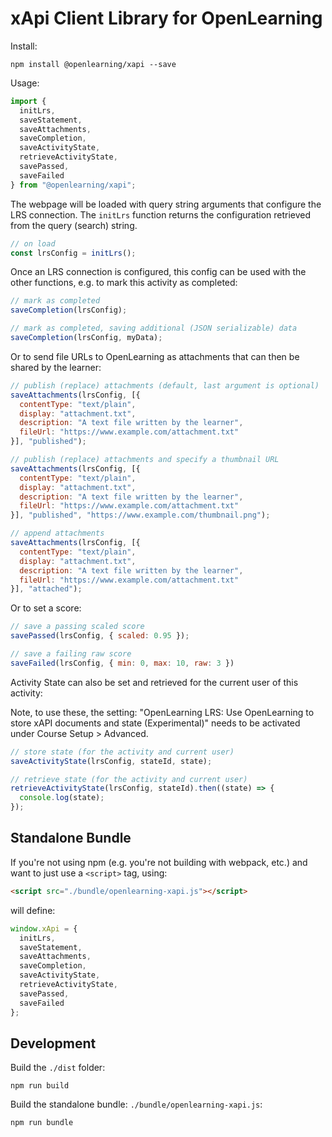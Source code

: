 # xApi Client Library for OpenLearning

Install:

```
npm install @openlearning/xapi --save 
```

Usage:

```javascript
import {
  initLrs,
  saveStatement,
  saveAttachments,
  saveCompletion,
  saveActivityState,
  retrieveActivityState,
  savePassed,
  saveFailed
} from "@openlearning/xapi";
```

The webpage will be loaded with query string arguments that configure the LRS connection.
The `initLrs` function returns the configuration retrieved from the query (search) string.
```javascript
// on load
const lrsConfig = initLrs();
```

Once an LRS connection is configured, this config can be used with the other functions,
e.g. to mark this activity as completed:
```javascript
// mark as completed
saveCompletion(lrsConfig);

// mark as completed, saving additional (JSON serializable) data
saveCompletion(lrsConfig, myData);
```

Or to send file URLs to OpenLearning as attachments that can then be shared by the learner:
```javascript
// publish (replace) attachments (default, last argument is optional)
saveAttachments(lrsConfig, [{
  contentType: "text/plain",
  display: "attachment.txt",
  description: "A text file written by the learner",
  fileUrl: "https://www.example.com/attachment.txt"
}], "published");

// publish (replace) attachments and specify a thumbnail URL
saveAttachments(lrsConfig, [{
  contentType: "text/plain",
  display: "attachment.txt",
  description: "A text file written by the learner",
  fileUrl: "https://www.example.com/attachment.txt"
}], "published", "https://www.example.com/thumbnail.png");

// append attachments
saveAttachments(lrsConfig, [{
  contentType: "text/plain",
  display: "attachment.txt",
  description: "A text file written by the learner",
  fileUrl: "https://www.example.com/attachment.txt"
}], "attached");
```

Or to set a score:

```javascript
// save a passing scaled score
savePassed(lrsConfig, { scaled: 0.95 });

// save a failing raw score
saveFailed(lrsConfig, { min: 0, max: 10, raw: 3 })

```


Activity State can also be set and retrieved for the current user of this activity:

Note, to use these, the setting: "OpenLearning LRS: Use OpenLearning to store xAPI documents and state (Experimental)"
needs to be activated under Course Setup > Advanced.

```javascript
// store state (for the activity and current user)
saveActivityState(lrsConfig, stateId, state);

// retrieve state (for the activity and current user)
retrieveActivityState(lrsConfig, stateId).then((state) => {
  console.log(state);
});

```

## Standalone Bundle

If you're not using npm (e.g. you're not building with webpack, etc.) and want to just use a `<script>` tag, using:

```html
<script src="./bundle/openlearning-xapi.js"></script>
```

will define:
```javascript
window.xApi = {
  initLrs,
  saveStatement,
  saveAttachments,
  saveCompletion,
  saveActivityState,
  retrieveActivityState,
  savePassed,
  saveFailed
};
```

## Development

Build the `./dist` folder:
```
npm run build
```

Build the standalone bundle: `./bundle/openlearning-xapi.js`:
```
npm run bundle
```
